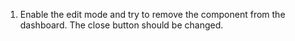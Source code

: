 1. Enable the edit mode and try to remove the component from the dashboard. The close button should be changed.